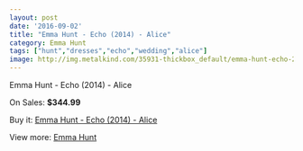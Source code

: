 ```yaml
---
layout: post
date: '2016-09-02'
title: "Emma Hunt - Echo (2014) - Alice"
category: Emma Hunt
tags: ["hunt","dresses","echo","wedding","alice"]
image: http://img.metalkind.com/35931-thickbox_default/emma-hunt-echo-2014-alice.jpg
---
```

Emma Hunt - Echo (2014) - Alice

On Sales: **$344.99**
<a href="https://www.metalkind.com/en/emma-hunt/11498-emma-hunt-echo-2014-alice.html"><amp-img layout="responsive" width="600" height="600" src="//img.metalkind.com/35931-thickbox_default/emma-hunt-echo-2014-alice.jpg" alt="Emma Hunt - Echo (2014) - Alice 0" /></a>
<a href="https://www.metalkind.com/en/emma-hunt/11498-emma-hunt-echo-2014-alice.html"><amp-img layout="responsive" width="600" height="600" src="//img.metalkind.com/35933-thickbox_default/emma-hunt-echo-2014-alice.jpg" alt="Emma Hunt - Echo (2014) - Alice 1" /></a>

Buy it: [Emma Hunt - Echo (2014) - Alice](https://www.metalkind.com/en/emma-hunt/11498-emma-hunt-echo-2014-alice.html "Emma Hunt - Echo (2014) - Alice")

View more: [Emma Hunt](https://www.metalkind.com/en/137-emma-hunt "Emma Hunt")